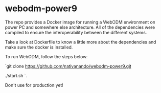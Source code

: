 # webodm-power9

The repo provides a Docker image for running a WebODM environment on power PC and somewhere else architecture. All of the dependencies were compiled to ensure the interoperability between the different systems.


Take a look at Dockerfile to know a little more about the dependencies and make sure the docker is installed.

To run WebODM, follow the steps below:

`git clone https://github.com/nativanando/webodm-power9.git

./start.sh
`.

Don't use for production yet!
